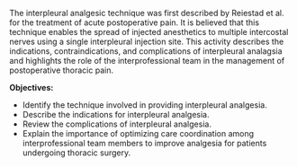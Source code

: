 The interpleural analgesic technique was first described by Reiestad et al. for the treatment of acute postoperative pain. It is believed that this technique enables the spread of injected anesthetics to multiple intercostal nerves using a single interpleural injection site. This activity describes the indications, contraindications, and complications of interpleural analagsia and highlights the role of the interprofessional team in the management of postoperative thoracic pain.

**Objectives:**
- Identify the technique involved in providing interpleural analgesia.
- Describe the indications for interpleural analgesia.
- Review the complications of interpleural analgesia.
- Explain the importance of optimizing care coordination among interprofessional team members to improve analgesia for patients undergoing thoracic surgery.